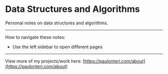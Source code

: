 # Data Structures and Algorithms

Personal notes on data structures and algorithms.

---

How to navigate these notes:

- Use the left sidebar to open different pages

---

View more of my projects/work here: [https://paulonteri.com/about](https://paulonteri.com/about)
